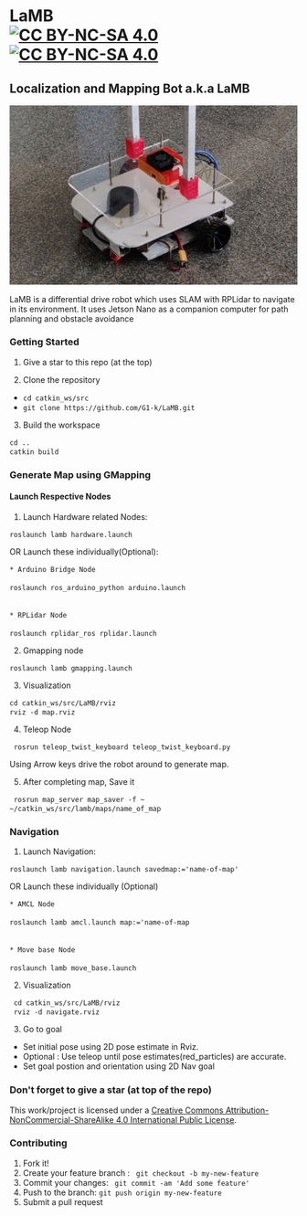 [//]: # (Image Reference)

[image1]: ./images/lamb.jpg


# LaMB <br> [![CC BY-NC-SA 4.0][cc-by-nc-sa-shield]][cc-by-nc-sa] [![CC BY-NC-SA 4.0][cc-by-nc-sa-image]][cc-by-nc-sa]


## Localization and Mapping Bot a.k.a LaMB

![alt_text][image1]

LaMB is a differential drive robot which uses SLAM with RPLidar to navigate in its environment. It uses Jetson Nano as a companion computer for path planning and obstacle avoidance

### Getting Started

1. Give a star to this repo (at the top) 

2. Clone the repository

- `cd catkin_ws/src`
- `git clone https://github.com/G1-k/LaMB.git`

3. Build the workspace
```
cd ..
catkin build
```
### Generate Map using GMapping

#### Launch Respective Nodes

1. Launch Hardware related Nodes:
```
roslaunch lamb hardware.launch
```
OR Launch these individually(Optional):

	* Arduino Bridge Node
	
	roslaunch ros_arduino_python arduino.launch
	

	* RPLidar Node
	
 	roslaunch rplidar_ros rplidar.launch
 	

2. Gmapping node
``` 
roslaunch lamb gmapping.launch
```

3. Visualization
```
cd catkin_ws/src/LaMB/rviz 
rviz -d map.rviz
```
4. Teleop Node
```
 rosrun teleop_twist_keyboard teleop_twist_keyboard.py 
```
Using Arrow keys drive the robot around to generate map.

5. After completing map, Save it 
```
 rosrun map_server map_saver -f ~ ~/catkin_ws/src/lamb/maps/name_of_map
```


### Navigation

1. Launch Navigation:
```
roslaunch lamb navigation.launch savedmap:='name-of-map'
``` 
OR Launch these individually (Optional)

	* AMCL Node
	
 	roslaunch lamb amcl.launch map:='name-of-map
	

	* Move base Node
	
	roslaunch lamb move_base.launch
	

2. Visualization
```
 cd catkin_ws/src/LaMB/rviz
 rviz -d navigate.rviz
```
3. Go to goal
* Set initial pose using 2D pose estimate in Rviz.
* Optional : Use teleop until pose estimates(red_particles) are accurate.
* Set goal postion and orientation using 2D Nav goal 

### Don't forget to give a star (at top of the repo) 

[cc-by-nc-sa]: http://creativecommons.org/licenses/by-nc-sa/4.0/
[cc-by-nc-sa-image]: https://licensebuttons.net/l/by-nc-sa/4.0/88x31.png
[cc-by-nc-sa-shield]: https://img.shields.io/badge/License-CC%20BY--NC--SA%204.0-lightgrey.svg
This work/project is licensed under a [Creative Commons Attribution-NonCommercial-ShareAlike 4.0 International Public License][cc-by-nc-sa]. 

### Contributing 

1. Fork it!
2. Create your feature branch : ` git checkout -b my-new-feature`
3. Commit your changes: ` git commit -am 'Add some feature'`
4. Push to the branch: `git push origin my-new-feature`
5. Submit a pull request
